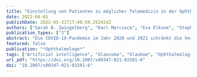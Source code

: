 ```yaml
---
title: "Einstellung von Patienten zu möglicher Telemedizin in der Ophthalmologie"
date: 2022-04-01
publishDate: 2022-05-31T17:48:50.252424Z
authors: ["Sarah B. Zwingelberg", "Karl Mercieca", "Eva Elksne", "Stephanie Scheffler", "Verena Prokosch"]
publication_types: ["2"]
abstract: "Die COVID-19-Pandemie im Jahr 2020 und 2021 schränkt die Versorgung augenärztlicher Patienten vielfach ein. Teleophthalmologische Leistungen wie Videokonsultation oder medizinische Telefonberatungen könnten den Mangel an notwendigen Kontrollen bei chronischen Erkrankungen, zumindest teilweise, kompensieren. Teleophthalmologische Angebote sind jedoch in Deutschland aktuell noch deutlich unterrepräsentiert."
featured: false
publication: "*Ophthalmologe*"
tags: ["Artificial intelligence", "Glaucoma", "Glaukom", "Ophthalmologie", "Ophthalmology", "SARS-CoV-2", "SARS-CoV‑2", "Telemedicine", "Telemedizin"]
url_pdf: "https://doi.org/10.1007/s00347-021-01501-6"
doi: "10.1007/s00347-021-01501-6"
---
```


